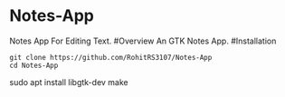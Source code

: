 # Notes-App
Notes App For Editing Text.
#Overview
An GTK Notes App.
#Installation

    git clone https://github.com/RohitRS3107/Notes-App
    cd Notes-App







sudo apt install libgtk-dev
make



